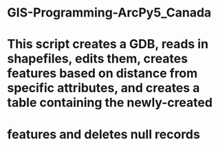 # GIS-Programming-ArcPy5_Canada
# This script creates a GDB, reads in shapefiles, edits them, creates features based on distance from specific attributes, and creates a table containing the newly-created 
# features and deletes null records
